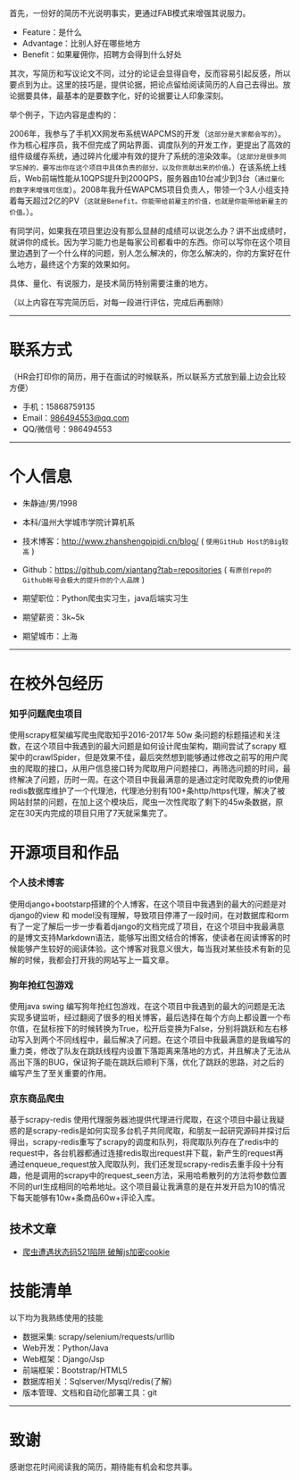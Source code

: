 
首先，一份好的简历不光说明事实，更通过FAB模式来增强其说服力。

 - Feature：是什么
 - Advantage：比别人好在哪些地方
 - Benefit：如果雇佣你，招聘方会得到什么好处 

其次，写简历和写议论文不同，过分的论证会显得自夸，反而容易引起反感，所以要点到为止。这里的技巧是，提供论据，把论点留给阅读简历的人自己去得出。放论据要具体，最基本的是要数字化，好的论据要让人印象深刻。

举个例子，下边内容是虚构的：

2006年，我参与了手机XX网发布系统WAPCMS的开发（```这部分是大家都会写的```）。作为核心程序员，我不但完成了网站界面、调度队列的开发工作，更提出了高效的组件级缓存系统，通过碎片化缓冲有效的提升了系统的渲染效率。（```这部分是很多同学忘掉的，要写出你在这个项目中具体负责的部分，以及你贡献出来的价值。```）在该系统上线后，Web前端性能从10QPS提升到200QPS，服务器由10台减少到3台（``` 通过量化的数字来增强可信度 ```）。2008年我升任WAPCMS项目负责人，带领一个3人小组支持着每天超过2亿的PV（``` 这就是Benefit。你能带给前雇主的价值，也就是你能带给新雇主的价值。 ```）。

有同学问，如果我在项目里边没有那么显赫的成绩可以说怎么办？讲不出成绩时，就讲你的成长。因为学习能力也是每家公司都看中的东西。你可以写你在这个项目里边遇到了一个什么样的问题，别人怎么解决的，你怎么解决的，你的方案好在什么地方，最终这个方案的效果如何。

具体、量化、有说服力，是技术简历特别需要注重的地方。

（以上内容在写完简历后，对每一段进行评估，完成后再删除）

---


# 联系方式
（HR会打印你的简历，用于在面试的时候联系，所以联系方式放到最上边会比较方便）

- 手机：15868759135 
- Email：986494553@qq.com 
- QQ/微信号：986494553

---

# 个人信息

 - 朱静迪/男/1998
 - 本科/温州大学城市学院计算机系 
 - 技术博客：http://www.zhanshengpipidi.cn/blog/ ( ``` 使用GitHub Host的Big较高 ```  )
 - Github：https://github.com/xiantang?tab=repositories ( ``` 有原创repo的Github帐号会极大的提升你的个人品牌 ```  )

 - 期望职位：Python爬虫实习生，java后端实习生
 - 期望薪资：3k~5k
 - 期望城市：上海

---

# 在校外包经历

### 知乎问题爬虫项目
使用scrapy框架编写爬虫爬取知乎2016-2017年 50w 条问题的标题描述和关注数，在这个项目中我遇到的最大问题是如何设计爬虫架构，期间尝试了scrapy 框架中的crawlSpider，但是效果不佳，最后突然想到能够通过修改之前写的用户爬虫的爬取的接口，从用户信息接口转为爬取用户问题接口，再筛选问题的时间，最终解决了问题，历时一周。在这个项目中我最满意的是通过定时爬取免费的ip使用redis数据库维护了一个代理池，代理池分别有100+条http/https代理，解决了被网站封禁的问题，在加上这个模块后，爬虫一次性爬取了剩下的45w条数据，原定在30天内完成的项目只用了7天就采集完了。




# 开源项目和作品

### 个人技术博客
使用django+bootstarp搭建的个人博客，在这个项目中我遇到的最大的问题是对django的view 和 model没有理解，导致项目停滞了一段时间，在对数据库和orm有了一定了解后一步一步看着django的文档完成了项目，在这个项目中我最满意的是博文支持Markdown语法，能够写出图文结合的博客，使读者在阅读博客的时候能够产生较好的阅读体验。这个博客对我意义很大，每当我对某些技术有新的见解的时候，我都会打开我的网站写上一篇文章。

### 狗年抢红包游戏
使用java swing 编写狗年抢红包游戏，在这个项目中我遇到的最大的问题是无法实现多键监听，经过翻阅了很多的相关博客，最后选择在每个方向上都设置一个布尔值，在鼠标按下的时候转换为True，松开后变换为False，分别将跳跃和左右移动写入到两个不同线程中，最后解决了问题。在这个项目中我最满意的是我编写的重力类，修改了队友在跳跃线程内设置下落距离来落地的方式，并且解决了无法从高出下落的BUG，保证狗子能在跳跃后顺利下落，优化了跳跃的思路，对之后的编写产生了至关重要的作用。

### 京东商品爬虫
基于scrapy-redis 使用代理服务器池提供代理进行爬取，在这个项目中最让我疑惑的是scrapy-redis是如何实现多台机子共同爬取，和朋友一起研究源码并探讨后得出，scrapy-redis重写了scrapy的调度和队列，将爬取队列存在了redis中的request中，各台机器都通过连接redis取出request并下载，新产生的request再通过enqueue_request放入爬取队列，我们还发现scrapy-redis去重手段十分有趣，他是调用的scrapy中的request_seen方法，采用哈希散列的方法将参数位置不同的url生成相同的哈希地址。这个项目最让我满意的是在并发开启为10的情况下每天能够有10w+条商品60w+评论入库。 



## 技术文章

- [爬虫遭遇状态码521陷阱 破解js加密cookie](https://blog.csdn.net/qq_27302597/article/details/79411808)



# 技能清单

以下均为我熟练使用的技能

- 数据采集: scrapy/selenium/requests/urllib
- Web开发：Python/Java
- Web框架：Django/Jsp
- 前端框架：Bootstrap/HTML5
- 数据库相关：Sqlserver/Mysql/redis(了解)
- 版本管理、文档和自动化部署工具：git


---

# 致谢
感谢您花时间阅读我的简历，期待能有机会和您共事。
